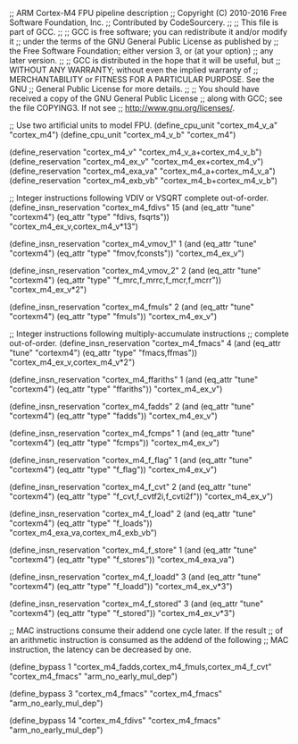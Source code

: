 ;; ARM Cortex-M4 FPU pipeline description
;; Copyright (C) 2010-2016 Free Software Foundation, Inc.
;; Contributed by CodeSourcery.
;;
;; This file is part of GCC.
;;
;; GCC is free software; you can redistribute it and/or modify it
;; under the terms of the GNU General Public License as published by
;; the Free Software Foundation; either version 3, or (at your option)
;; any later version.
;;
;; GCC is distributed in the hope that it will be useful, but
;; WITHOUT ANY WARRANTY; without even the implied warranty of
;; MERCHANTABILITY or FITNESS FOR A PARTICULAR PURPOSE.  See the GNU
;; General Public License for more details.
;;
;; You should have received a copy of the GNU General Public License
;; along with GCC; see the file COPYING3.  If not see
;; <http://www.gnu.org/licenses/>.

;; Use two artificial units to model FPU.
(define_cpu_unit "cortex_m4_v_a" "cortex_m4")
(define_cpu_unit "cortex_m4_v_b" "cortex_m4")

(define_reservation "cortex_m4_v" "cortex_m4_v_a+cortex_m4_v_b")
(define_reservation "cortex_m4_ex_v" "cortex_m4_ex+cortex_m4_v")
(define_reservation "cortex_m4_exa_va" "cortex_m4_a+cortex_m4_v_a")
(define_reservation "cortex_m4_exb_vb" "cortex_m4_b+cortex_m4_v_b")

;; Integer instructions following VDIV or VSQRT complete out-of-order.
(define_insn_reservation "cortex_m4_fdivs" 15
  (and (eq_attr "tune" "cortexm4")
       (eq_attr "type" "fdivs, fsqrts"))
  "cortex_m4_ex_v,cortex_m4_v*13")

(define_insn_reservation "cortex_m4_vmov_1" 1
  (and (eq_attr "tune" "cortexm4")
       (eq_attr "type" "fmov,fconsts"))
  "cortex_m4_ex_v")

(define_insn_reservation "cortex_m4_vmov_2" 2
  (and (eq_attr "tune" "cortexm4")
       (eq_attr "type" "f_mrc,f_mrrc,f_mcr,f_mcrr"))
  "cortex_m4_ex_v*2")

(define_insn_reservation "cortex_m4_fmuls" 2
  (and (eq_attr "tune" "cortexm4")
       (eq_attr "type" "fmuls"))
  "cortex_m4_ex_v")

;; Integer instructions following multiply-accumulate instructions
;; complete out-of-order.
(define_insn_reservation "cortex_m4_fmacs" 4
  (and (eq_attr "tune" "cortexm4")
       (eq_attr "type" "fmacs,ffmas"))
  "cortex_m4_ex_v,cortex_m4_v*2")

(define_insn_reservation "cortex_m4_ffariths" 1
  (and (eq_attr "tune" "cortexm4")
       (eq_attr "type" "ffariths"))
  "cortex_m4_ex_v")

(define_insn_reservation "cortex_m4_fadds" 2
  (and (eq_attr "tune" "cortexm4")
       (eq_attr "type" "fadds"))
  "cortex_m4_ex_v")

(define_insn_reservation "cortex_m4_fcmps" 1
  (and (eq_attr "tune" "cortexm4")
       (eq_attr "type" "fcmps"))
  "cortex_m4_ex_v")

(define_insn_reservation "cortex_m4_f_flag" 1
  (and (eq_attr "tune" "cortexm4")
       (eq_attr "type" "f_flag"))
  "cortex_m4_ex_v")

(define_insn_reservation "cortex_m4_f_cvt" 2
  (and (eq_attr "tune" "cortexm4")
       (eq_attr "type" "f_cvt,f_cvtf2i,f_cvti2f"))
  "cortex_m4_ex_v")

(define_insn_reservation "cortex_m4_f_load" 2
  (and (eq_attr "tune" "cortexm4")
       (eq_attr "type" "f_loads"))
  "cortex_m4_exa_va,cortex_m4_exb_vb")

(define_insn_reservation "cortex_m4_f_store" 1
  (and (eq_attr "tune" "cortexm4")
       (eq_attr "type" "f_stores"))
  "cortex_m4_exa_va")

(define_insn_reservation "cortex_m4_f_loadd" 3
  (and (eq_attr "tune" "cortexm4")
       (eq_attr "type" "f_loadd"))
  "cortex_m4_ex_v*3")

(define_insn_reservation "cortex_m4_f_stored" 3
  (and (eq_attr "tune" "cortexm4")
       (eq_attr "type" "f_stored"))
  "cortex_m4_ex_v*3")

;; MAC instructions consume their addend one cycle later. If the result
;; of an arithmetic instruction is consumed as the addend of the following
;; MAC instruction, the latency can be decreased by one.

(define_bypass 1 "cortex_m4_fadds,cortex_m4_fmuls,cortex_m4_f_cvt"
		 "cortex_m4_fmacs"
		 "arm_no_early_mul_dep")

(define_bypass 3 "cortex_m4_fmacs"
		 "cortex_m4_fmacs"
		 "arm_no_early_mul_dep")

(define_bypass 14 "cortex_m4_fdivs"
		  "cortex_m4_fmacs"
		  "arm_no_early_mul_dep")
